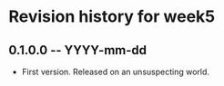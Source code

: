 # Revision history for week5

## 0.1.0.0  -- YYYY-mm-dd

* First version. Released on an unsuspecting world.
